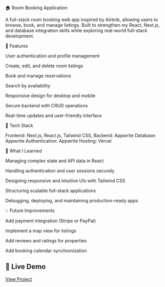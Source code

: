 🏠 Room Booking Application

A full-stack room booking web app inspired by Airbnb, allowing users to browse, book, and manage listings.
Built to strengthen my React, Next.js, and database integration skills while exploring real-world full-stack development.

🚀 Features

User authentication and profile management

Create, edit, and delete room listings

Book and manage reservations

Search by availability

Responsive design for desktop and mobile

Secure backend with CRUD operations

Real-time updates and user-friendly interface

🧠 Tech Stack

Frontend: Next.js, React.js, Tailwind CSS,
Backend: Appwrite
Database: Appwrite
Authentication: Appwrite
Hosting: Vercel

🧩 What I Learned

Managing complex state and API data in React

Handling authentication and user sessions securely

Designing responsive and intuitive UIs with Tailwind CSS

Structuring scalable full-stack applications

Debugging, deploying, and maintaining production-ready apps

💡 Future Improvements

Add payment integration (Stripe or PayPal)

Implement a map view for listings

Add reviews and ratings for properties

Add booking calendar synchronization
## 🔗 Live Demo
[View Project](https://bookit2.vercel.app/)
